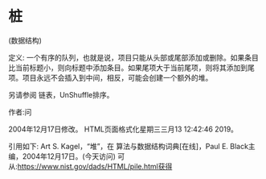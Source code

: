 # 桩


(数据结构)



定义:
一个有序的队列，也就是说，项目只能从头部或尾部添加或删除。如果条目比当前标题小，则向标题中添加条目。如果尾项大于当前尾项，则将其添加到尾项。项目永远不会插入到中间，相反，可能会创建一个额外的堆。



另请参阅
链表，UnShuffle排序。


作者:问







2004年12月17日修改。
HTML页面格式化星期三三月13 12:42:46 2019。



引用如下:
Art S. Kagel，“堆”，在
算法与数据结构词典[在线]，Paul E. Black主编，2004年12月17日。(今天访问)
可从:https://www.nist.gov/dads/HTML/pile.html获得


